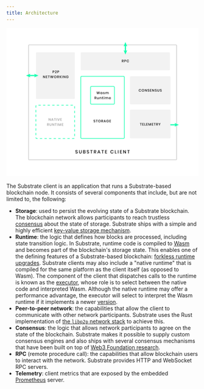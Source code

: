 ```yaml
---
title: Architecture
---
```


![Substrate Client Architecture](/docs/assets/substrate-arch.png)

The Substrate client is an application that runs a Substrate-based blockchain node. It consists of several components
that include, but are not limited to, the following:

- **Storage**: used to persist the evolving state of a Substrate blockchain. The
  blockchain network allows participants to reach trustless [consensus](knowledgebase/advanced/consensus) about the
  state of storage. Substrate ships with a simple and highly efficient
  [key-value storage mechanism](knowledgebase/advanced/storage).
- **Runtime**: the logic that defines how blocks are processed, including state transition logic. In Substrate, runtime code is
  compiled to [Wasm](knowledgebase/getting-started/glossary#webassembly-wasm) and becomes part of the blockchain's
  storage state. This enables one of the defining features of a Substrate-based blockchain:
  [forkless runtime upgrades](knowledgebase/runtime/upgrades#forkless-runtime-upgrades). Substrate clients may also
  include a "native runtime" that is compiled for the same platform as the client itself (as opposed to Wasm). The
  component of the client that dispatches calls to the runtime is known as the
  [executor](knowledgebase/advanced/executor), whose role is to select between the native code and interpreted Wasm. Although the
  native runtime may offer a performance advantage, the executor will select to interpret the Wasm runtime if it
  implements a newer [version](knowledgebase/runtime/upgrades#runtime-versioning).
- **Peer-to-peer network**: the capabilities that allow the client to communicate with other network participants. Substrate uses
  the Rust implementation of [the `libp2p` network stack](https://libp2p.io/) to achieve this.
- **Consensus**: the logic that allows network participants to agree on the state of the blockchain.
  Substrate makes it possible to supply custom consensus engines and also ships with several consensus mechanisms that
  have been built on top of [Web3 Foundation research](https://w3f-research.readthedocs.io/en/latest/index.html).
- **RPC** (remote procedure call): the capabilities that allow blockchain users to interact with the network. Substrate provides
  HTTP and WebSocket RPC servers.
- **Telemetry**: client metrics that are exposed by the embedded [Prometheus](https://prometheus.io/) server.